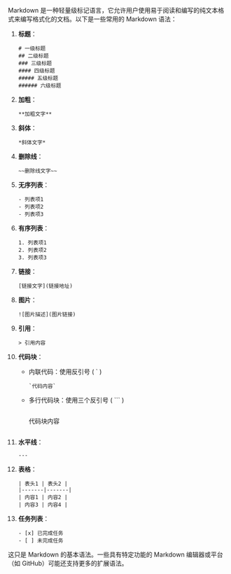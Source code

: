 Markdown 是一种轻量级标记语言，它允许用户使用易于阅读和编写的纯文本格式来编写格式化的文档。以下是一些常用的 Markdown 语法：

1. **标题**：
   ```
   # 一级标题
   ## 二级标题
   ### 三级标题
   #### 四级标题
   ##### 五级标题
   ###### 六级标题
   ```

2. **加粗**：
   ```
   **加粗文字**
   ```

3. **斜体**：
   ```
   *斜体文字*
   ```

4. **删除线**：
   ```
   ~~删除线文字~~
   ```

5. **无序列表**：
   ```
   - 列表项1
   - 列表项2
   - 列表项3
   ```

6. **有序列表**：
   ```
   1. 列表项1
   2. 列表项2
   3. 列表项3
   ```

7. **链接**：
   ```
   [链接文字](链接地址)
   ```

8. **图片**：
   ```
   ![图片描述](图片链接)
   ```

9. **引用**：
   ```
   > 引用内容
   ```

10. **代码块**：
    - 内联代码：使用反引号 ( \` )
      ```
      `代码内容`
      ```
    - 多行代码块：使用三个反引号 ( \``` )
      ```
      ```
      代码块内容
      ```

11. **水平线**：
    ```
    ---
    ```

12. **表格**：
    ```
    | 表头1 | 表头2 |
    |-------|-------|
    | 内容1 | 内容2 |
    | 内容3 | 内容4 |
    ```

13. **任务列表**：
    ```
    - [x] 已完成任务
    - [ ] 未完成任务
    ```

这只是 Markdown 的基本语法。一些具有特定功能的 Markdown 编辑器或平台（如 GitHub）可能还支持更多的扩展语法。